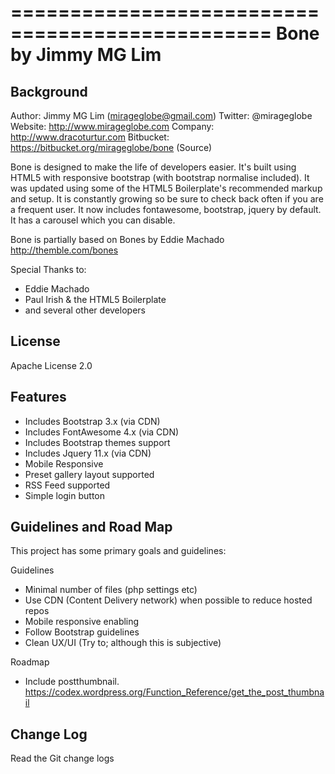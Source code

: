 ================================================
Bone by Jimmy MG Lim
================================================

Background
------------------------------------------------
Author:     Jimmy MG Lim (mirageglobe@gmail.com)
Twitter:    @mirageglobe
Website:    http://www.mirageglobe.com
Company:    http://www.dracoturtur.com
Bitbucket:	https://bitbucket.org/mirageglobe/bone (Source)


Bone is designed to make the life of developers easier. It's built using HTML5 with responsive bootstrap (with bootstrap normalise included). It was updated using some of the HTML5 Boilerplate's recommended markup and setup. It is constantly growing so be sure to check back often if you are a frequent user. It now includes fontawesome, bootstrap, jquery by default. It has a carousel which you can disable.

Bone is partially based on Bones by Eddie Machado http://themble.com/bones

Special Thanks to:

- Eddie Machado
- Paul Irish & the HTML5 Boilerplate
- and several other developers

License
------------------------------------------------
Apache License 2.0


Features
------------------------------------------------

- Includes Bootstrap 3.x (via CDN)
- Includes FontAwesome 4.x (via CDN)
- Includes Bootstrap themes support
- Includes Jquery 11.x (via CDN)
- Mobile Responsive
- Preset gallery layout supported
- RSS Feed supported
- Simple login button

Guidelines and Road Map
------------------------------------------------

This project has some primary goals and guidelines:

Guidelines

- Minimal number of files (php settings etc)
- Use CDN (Content Delivery network) when possible to reduce hosted repos
- Mobile responsive enabling
- Follow Bootstrap guidelines
- Clean UX/UI (Try to; although this is subjective)

Roadmap

- Include postthumbnail. https://codex.wordpress.org/Function_Reference/get_the_post_thumbnail

Change Log
------------------------------------------------
Read the Git change logs
